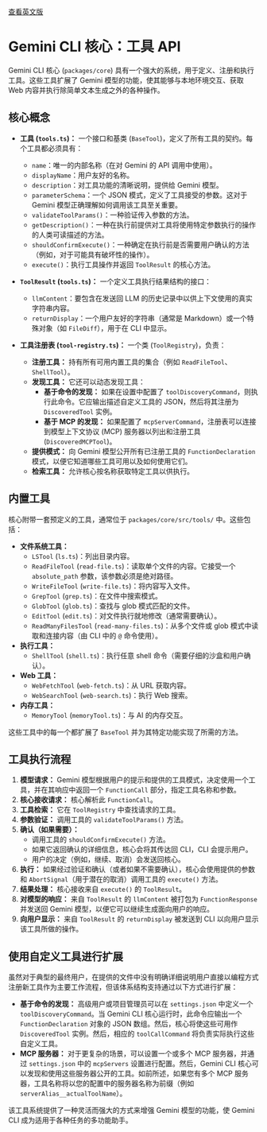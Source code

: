 [查看英文版](https://github.com/google-gemini/gemini-cli/blob/main/docs/core/tools-api.md)

# Gemini CLI 核心：工具 API

Gemini CLI 核心 (`packages/core`) 具有一个强大的系统，用于定义、注册和执行工具。这些工具扩展了 Gemini 模型的功能，使其能够与本地环境交互、获取 Web 内容并执行除简单文本生成之外的各种操作。

## 核心概念

- **工具 (`tools.ts`)：** 一个接口和基类 (`BaseTool`)，定义了所有工具的契约。每个工具都必须具有：
  - `name`：唯一的内部名称（在对 Gemini 的 API 调用中使用）。
  - `displayName`：用户友好的名称。
  - `description`：对工具功能的清晰说明，提供给 Gemini 模型。
  - `parameterSchema`：一个 JSON 模式，定义了工具接受的参数。这对于 Gemini 模型正确理解如何调用该工具至关重要。
  - `validateToolParams()`：一种验证传入参数的方法。
  - `getDescription()`：一种在执行前提供对工具将使用特定参数执行的操作的人类可读描述的方法。
  - `shouldConfirmExecute()`：一种确定在执行前是否需要用户确认的方法（例如，对于可能具有破坏性的操作）。
  - `execute()`：执行工具操作并返回 `ToolResult` 的核心方法。

- **`ToolResult` (`tools.ts`)：** 一个定义工具执行结果结构的接口：
  - `llmContent`：要包含在发送回 LLM 的历史记录中以供上下文使用的真实字符串内容。
  - `returnDisplay`：一个用户友好的字符串（通常是 Markdown）或一个特殊对象（如 `FileDiff`），用于在 CLI 中显示。

- **工具注册表 (`tool-registry.ts`)：** 一个类 (`ToolRegistry`)，负责：
  - **注册工具：** 持有所有可用内置工具的集合（例如 `ReadFileTool`、`ShellTool`）。
  - **发现工具：** 它还可以动态发现工具：
    - **基于命令的发现：** 如果在设置中配置了 `toolDiscoveryCommand`，则执行此命令。它应输出描述自定义工具的 JSON，然后将其注册为 `DiscoveredTool` 实例。
    - **基于 MCP 的发现：** 如果配置了 `mcpServerCommand`，注册表可以连接到模型上下文协议 (MCP) 服务器以列出和注册工具 (`DiscoveredMCPTool`)。
  - **提供模式：** 向 Gemini 模型公开所有已注册工具的 `FunctionDeclaration` 模式，以便它知道哪些工具可用以及如何使用它们。
  - **检索工具：** 允许核心按名称获取特定工具以供执行。

## 内置工具

核心附带一套预定义的工具，通常位于 `packages/core/src/tools/` 中。这些包括：

- **文件系统工具：**
  - `LSTool` (`ls.ts`)：列出目录内容。
  - `ReadFileTool` (`read-file.ts`)：读取单个文件的内容。它接受一个 `absolute_path` 参数，该参数必须是绝对路径。
  - `WriteFileTool` (`write-file.ts`)：将内容写入文件。
  - `GrepTool` (`grep.ts`)：在文件中搜索模式。
  - `GlobTool` (`glob.ts`)：查找与 glob 模式匹配的文件。
  - `EditTool` (`edit.ts`)：对文件执行就地修改（通常需要确认）。
  - `ReadManyFilesTool` (`read-many-files.ts`)：从多个文件或 glob 模式中读取和连接内容（由 CLI 中的 `@` 命令使用）。
- **执行工具：**
  - `ShellTool` (`shell.ts`)：执行任意 shell 命令（需要仔细的沙盒和用户确认）。
- **Web 工具：**
  - `WebFetchTool` (`web-fetch.ts`)：从 URL 获取内容。
  - `WebSearchTool` (`web-search.ts`)：执行 Web 搜索。
- **内存工具：**
  - `MemoryTool` (`memoryTool.ts`)：与 AI 的内存交互。

这些工具中的每一个都扩展了 `BaseTool` 并为其特定功能实现了所需的方法。

## 工具执行流程

1.  **模型请求：** Gemini 模型根据用户的提示和提供的工具模式，决定使用一个工具，并在其响应中返回一个 `FunctionCall` 部分，指定工具名称和参数。
2.  **核心接收请求：** 核心解析此 `FunctionCall`。
3.  **工具检索：** 它在 `ToolRegistry` 中查找请求的工具。
4.  **参数验证：** 调用工具的 `validateToolParams()` 方法。
5.  **确认（如果需要）：**
    - 调用工具的 `shouldConfirmExecute()` 方法。
    - 如果它返回确认的详细信息，核心会将其传达回 CLI，CLI 会提示用户。
    - 用户的决定（例如，继续、取消）会发送回核心。
6.  **执行：** 如果经过验证和确认（或者如果不需要确认），核心会使用提供的参数和 `AbortSignal`（用于潜在的取消）调用工具的 `execute()` 方法。
7.  **结果处理：** 核心接收来自 `execute()` 的 `ToolResult`。
8.  **对模型的响应：** 来自 `ToolResult` 的 `llmContent` 被打包为 `FunctionResponse` 并发送回 Gemini 模型，以便它可以继续生成面向用户的响应。
9.  **向用户显示：** 来自 `ToolResult` 的 `returnDisplay` 被发送到 CLI 以向用户显示该工具所做的操作。

## 使用自定义工具进行扩展

虽然对于典型的最终用户，在提供的文件中没有明确详细说明用户直接以编程方式注册新工具作为主要工作流程，但该体系结构支持通过以下方式进行扩展：

- **基于命令的发现：** 高级用户或项目管理员可以在 `settings.json` 中定义一个 `toolDiscoveryCommand`。当 Gemini CLI 核心运行时，此命令应输出一个 `FunctionDeclaration` 对象的 JSON 数组。然后，核心将使这些可用作 `DiscoveredTool` 实例。然后，相应的 `toolCallCommand` 将负责实际执行这些自定义工具。
- **MCP 服务器：** 对于更复杂的场景，可以设置一个或多个 MCP 服务器，并通过 `settings.json` 中的 `mcpServers` 设置进行配置。然后，Gemini CLI 核心可以发现和使用这些服务器公开的工具。如前所述，如果您有多个 MCP 服务器，工具名称将以您的配置中的服务器名称为前缀（例如 `serverAlias__actualToolName`）。

该工具系统提供了一种灵活而强大的方式来增强 Gemini 模型的功能，使 Gemini CLI 成为适用于各种任务的多功能助手。